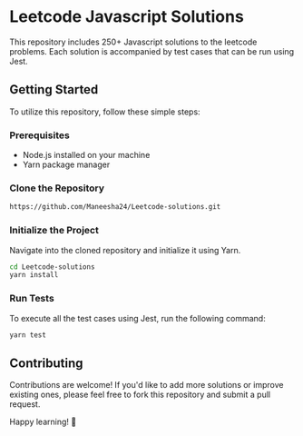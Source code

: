 # Leetcode Javascript Solutions

This repository includes 250+ Javascript solutions to the leetcode problems. Each solution is accompanied by test cases that can be run using Jest.

## Getting Started

To utilize this repository, follow these simple steps:

### Prerequisites

- Node.js installed on your machine
- Yarn package manager

### Clone the Repository

```bash
https://github.com/Maneesha24/Leetcode-solutions.git
```

### Initialize the Project
Navigate into the cloned repository and initialize it using Yarn.

```bash
cd Leetcode-solutions
yarn install
```

### Run Tests
To execute all the test cases using Jest, run the following command:
```bash
yarn test
```

## Contributing
Contributions are welcome! If you'd like to add more solutions or improve existing ones, please feel free to fork this repository and submit a pull request.

Happy learning! 🚀
